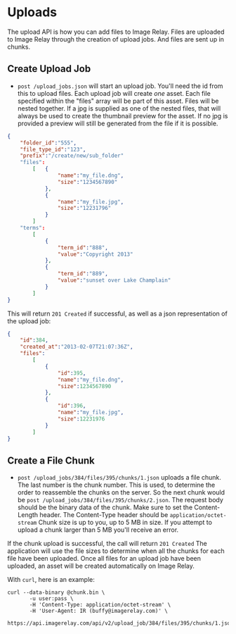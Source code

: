 Uploads
=======

The upload API is how you can add files to Image Relay. Files are uploaded to Image Relay through the creation of
upload jobs. And files are sent up in chunks.

Create Upload Job
-----------------

* `post /upload_jobs.json` will start an upload job. You'll need the id from this to upload files. Each upload job will
create *one* asset. Each file specified within the "files" array will be part of this asset. Files will be nested together.
If a jpg is supplied as one of the nested files, that will always be used to create the thumbnail preview for the asset.
If no jpg is provided a preview will still be generated from the file if it is possible.

```json
{
    "folder_id":"555",
    "file_type_id":"123",
    "prefix":"/create/new/sub_folder"
    "files":
        [   {
                "name":"my_file.dng",
                "size":"1234567890"
            },
            {
                "name":"my_file.jpg",
                "size":"12231796"
            }
        ]
    "terms":
        [
            {
                "term_id":"888",
                "value":"Copyright 2013"
            },
            {
                "term_id":"889",
                "value":"sunset over Lake Champlain"
            }
        ]
}
```

This will return `201 Created` if successful, as well as a json representation of the upload job:

```json
{
    "id":384,
    "created_at":"2013-02-07T21:07:36Z",
    "files":
        [
            {
                "id":395,
                "name":"my_file.dng",
                "size":1234567890
            },
            {
                "id":396,
                "name":"my_file.jpg",
                "size":12231976
            }
        ]
}
```

Create a File Chunk
-------------------

* `post /upload_jobs/384/files/395/chunks/1.json` uploads a file chunk. The last number is the chunk number. This is used,
to determine the order to reassemble the chunks on the server. So the next chunk would be `post /upload_jobs/384/files/395/chunks/2.json`.
The request body should be the binary data of
the chunk. Make sure to set the Content-Length header. The Content-Type header should be `application/octet-stream`
Chunk size is up to you, up to 5 MB in size. If you attempt to upload a chunk larger than 5 MB you'll receive an error.

If the chunk upload is successful, the call will return `201 Created` The application will use the file sizes to determine
when all the chunks for each file have been uploaded. Once all files for an upload job have been uploaded, an asset will
be created automatically on Image Relay.

With `curl`, here is an example:

```shell
curl --data-binary @chunk.bin \
       -u user:pass \
       -H 'Content-Type: application/octet-stream' \
       -H 'User-Agent: IR (buffy@imagerelay.com)' \
       https://api.imagerelay.com/api/v2/upload_job/384/files/395/chunks/1.json
```

